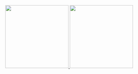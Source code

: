 <a href="https://github.com/neskoi"> 
  <img height="200em" src="https://github-readme-stats.vercel.app/api?username=neskoi&show_icons=true&theme=tokyonight" />
  <img height="200em" src="https://github-readme-stats.vercel.app/api/top-langs/?username=neskoi&theme=tokyonight&layout=compact&hide=Handlebars"/>
</a>


